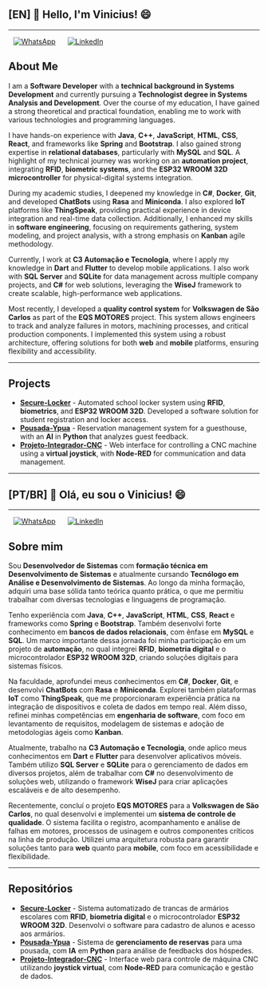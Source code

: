 ## [EN] 👋 Hello, I'm Vinicius! 😄

---

<p align="left">
  <a href="https://wa.me/5516991000062" target="_blank" style="margin: 0 10px; display: inline-block;">
    <img src="https://img.shields.io/badge/-WhatsApp-25D366?style=for-the-badge&logo=WhatsApp&logoColor=white" alt="WhatsApp" />
  </a>
  <a href="https://www.linkedin.com/in/vinicius-gaban/" target="_blank" style="margin: 0 10px; display: inline-block;">
    <img src="https://img.shields.io/badge/-LinkedIn-0077B5?style=for-the-badge&logo=LinkedIn&logoColor=white" alt="LinkedIn" />
  </a>
</p>

## About Me

I am a **Software Developer** with a **technical background in Systems Development** and currently pursuing a **Technologist degree in Systems Analysis and Development**. Over the course of my education, I have gained a strong theoretical and practical foundation, enabling me to work with various technologies and programming languages.

I have hands-on experience with **Java**, **C++**, **JavaScript**, **HTML**, **CSS**, **React**, and frameworks like **Spring** and **Bootstrap**. I also gained strong expertise in **relational databases**, particularly with **MySQL** and **SQL**. A highlight of my technical journey was working on an **automation project**, integrating **RFID**, **biometric systems**, and the **ESP32 WROOM 32D microcontroller** for physical-digital systems integration.

During my academic studies, I deepened my knowledge in **C#**, **Docker**, **Git**, and developed **ChatBots** using **Rasa** and **Miniconda**. I also explored **IoT** platforms like **ThingSpeak**, providing practical experience in device integration and real-time data collection. Additionally, I enhanced my skills in **software engineering**, focusing on requirements gathering, system modeling, and project analysis, with a strong emphasis on **Kanban** agile methodology.

Currently, I work at **C3 Automação e Tecnologia**, where I apply my knowledge in **Dart** and **Flutter** to develop mobile applications. I also work with **SQL Server** and **SQLite** for data management across multiple company projects, and **C#** for web solutions, leveraging the **WiseJ** framework to create scalable, high-performance web applications.

Most recently, I developed a **quality control system** for **Volkswagen de São Carlos** as part of the **EQS MOTORES** project. This system allows engineers to track and analyze failures in motors, machining processes, and critical production components. I implemented this system using a robust architecture, offering solutions for both **web** and **mobile** platforms, ensuring flexibility and accessibility.

---

## Projects

- [**Secure-Locker**](https://github.com/Gaban03/Secure-Locker) - Automated school locker system using **RFID**, **biometrics**, and **ESP32 WROOM 32D**. Developed a software solution for student registration and locker access.
- [**Pousada-Ypua**](https://github.com/SENAISP-Unid601-Projetos/PousadaYpua) - Reservation management system for a guesthouse, with an **AI** in **Python** that analyzes guest feedback.
- [**Projeto-Integrador-CNC**](https://github.com/Gaban03/Projeto-Integrador-CNC) - Web interface for controlling a CNC machine using a **virtual joystick**, with **Node-RED** for communication and data management.

---

## [PT/BR] 👋 Olá, eu sou o Vinicius! 😄

---

<p align="left">
  <a href="https://wa.me/5516991000062" target="_blank" style="margin: 0 10px; display: inline-block;">
    <img src="https://img.shields.io/badge/-WhatsApp-25D366?style=for-the-badge&logo=WhatsApp&logoColor=white" alt="WhatsApp" />
  </a>
  <a href="https://www.linkedin.com/in/vinicius-gaban/" target="_blank" style="margin: 0 10px; display: inline-block;">
    <img src="https://img.shields.io/badge/-LinkedIn-0077B5?style=for-the-badge&logo=LinkedIn&logoColor=white" alt="LinkedIn" />
  </a>
</p>

## Sobre mim

Sou **Desenvolvedor de Sistemas** com **formação técnica em Desenvolvimento de Sistemas** e atualmente cursando **Tecnólogo em Análise e Desenvolvimento de Sistemas**. Ao longo da minha formação, adquiri uma base sólida tanto teórica quanto prática, o que me permitiu trabalhar com diversas tecnologias e linguagens de programação.

Tenho experiência com **Java**, **C++**, **JavaScript**, **HTML**, **CSS**, **React** e frameworks como **Spring** e **Bootstrap**. Também desenvolvi forte conhecimento em **bancos de dados relacionais**, com ênfase em **MySQL** e **SQL**. Um marco importante dessa jornada foi minha participação em um projeto de **automação**, no qual integrei **RFID**, **biometria digital** e o microcontrolador **ESP32 WROOM 32D**, criando soluções digitais para sistemas físicos.

Na faculdade, aprofundei meus conhecimentos em **C#**, **Docker**, **Git**, e desenvolvi **ChatBots** com **Rasa** e **Miniconda**. Explorei também plataformas **IoT** como **ThingSpeak**, que me proporcionaram experiência prática na integração de dispositivos e coleta de dados em tempo real. Além disso, refinei minhas competências em **engenharia de software**, com foco em levantamento de requisitos, modelagem de sistemas e adoção de metodologias ágeis como **Kanban**.

Atualmente, trabalho na **C3 Automação e Tecnologia**, onde aplico meus conhecimentos em **Dart** e **Flutter** para desenvolver aplicativos móveis. Também utilizo **SQL Server** e **SQLite** para o gerenciamento de dados em diversos projetos, além de trabalhar com **C#** no desenvolvimento de soluções web, utilizando o framework **WiseJ** para criar aplicações escaláveis e de alto desempenho.

Recentemente, concluí o projeto **EQS MOTORES** para a **Volkswagen de São Carlos**, no qual desenvolvi e implementei um **sistema de controle de qualidade**. O sistema facilita o registro, acompanhamento e análise de falhas em motores, processos de usinagem e outros componentes críticos na linha de produção. Utilizei uma arquitetura robusta para garantir soluções tanto para **web** quanto para **mobile**, com foco em acessibilidade e flexibilidade.

---

## Repositórios

- [**Secure-Locker**](https://github.com/Gaban03/Secure-Locker) - Sistema automatizado de trancas de armários escolares com **RFID**, **biometria digital** e o microcontrolador **ESP32 WROOM 32D**. Desenvolvi o software para cadastro de alunos e acesso aos armários.
- [**Pousada-Ypua**](https://github.com/SENAISP-Unid601-Projetos/PousadaYpua) - Sistema de **gerenciamento de reservas** para uma pousada, com **IA** em **Python** para análise de feedbacks dos hóspedes.
- [**Projeto-Integrador-CNC**](https://github.com/Gaban03/Projeto-Integrador-CNC) - Interface web para controle de máquina CNC utilizando **joystick virtual**, com **Node-RED** para comunicação e gestão de dados.


